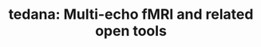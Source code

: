 ---
title: "tedana: Multi-echo fMRI and related open tools"
project_id: multi_echo
conf_date: 2022-06-01
conference_id: "OHBM_2022"
presenters:
   - daniel_handwerker
   - peter_bandettini
   - javier_gonzalez-castillo
   - joshua_teves
summary: "<p>tedana is:</p>

<p>1. Open software in a best practice based development framework to test and improve multi-echo methods with an emphasis on an ICA-based denoising method</p>

<p>2. Makes multi-echo fMRI denoising methods more accessible and understandable</p>

<p>3. A <em>community </em>and resources for people interested in multi-echo fMRI whether or not they use tedana software</p>"
file: /assets/presentations/tedana_poster_OHBM2022.pdf
filename: tedana_poster_OHBM2022.pdf
layout: presentation
---